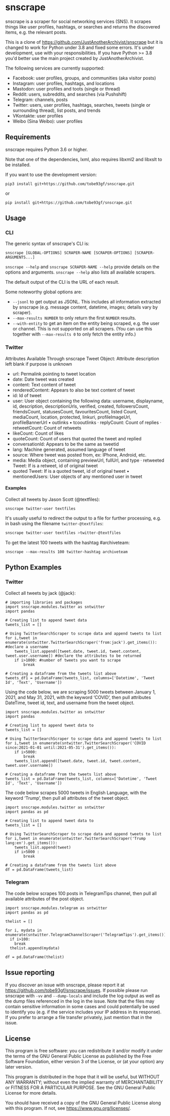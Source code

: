 # snscrape
snscrape is a scraper for social networking services (SNS). It scrapes things like user profiles, hashtags, or searches and returns the discovered items, e.g. the relevant posts.

This is a clone of https://github.com/JustAnotherArchivist/snscrape but it is changed to work for Python under 3.8 and fixed some errors. It's under development, use with your responsibilities. If you have Python >= 3.8 you'd better use the main project created by JustAnotherArchivist.

The following services are currently supported:

* Facebook: user profiles, groups, and communities (aka visitor posts)
* Instagram: user profiles, hashtags, and locations
* Mastodon: user profiles and toots (single or thread)
* Reddit: users, subreddits, and searches (via Pushshift)
* Telegram: channels, posts
* Twitter: users, user profiles, hashtags, searches, tweets (single or surrounding thread), list posts, and trends
* VKontakte: user profiles
* Weibo (Sina Weibo): user profiles

## Requirements
snscrape requires Python 3.6 or higher.

Note that one of the dependencies, lxml, also requires libxml2 and libxslt to be installed.

If you want to use the development version:

    pip3 install git+https://github.com/tobe93gf/snscrape.git
    
or

    pip install git+https://github.com/tobe93gf/snscrape.git

## Usage
### CLI
The generic syntax of snscrape's CLI is:

    snscrape [GLOBAL-OPTIONS] SCRAPER-NAME [SCRAPER-OPTIONS] [SCRAPER-ARGUMENTS...]

`snscrape --help` and `snscrape SCRAPER-NAME --help` provide details on the options and arguments. `snscrape --help` also lists all available scrapers.

The default output of the CLI is the URL of each result.

Some noteworthy global options are:

* `--jsonl` to get output as JSONL. This includes all information extracted by snscrape (e.g. message content, datetime, images; details vary by scraper).
* `--max-results NUMBER` to only return the first `NUMBER` results.
* `--with-entity` to get an item on the entity being scraped, e.g. the user or channel. This is not supported on all scrapers. (You can use this together with `--max-results 0` to only fetch the entity info.)

### Twitter
Attributes Available Through snscrape Tweet Object: Attribute description left blank if purpose is unknown
* url: Permalink pointing to tweet location 
* date: Date tweet was created 
* content: Text content of tweet 
* renderedContent: Appears to also be text content of tweet 
* id: ld of tweet 
* user: User object containing the following data: username, displayname, id, description, descriptionUrls, verified, created, followersCount, friendsCount,
statusesCount, favouritesCount, listed Count, mediaCount, location, protected, linkuri, profileImageUrl, profileBannerUrl • outlinks • tcooutlinks · replyCount: Count of replies · retweetCount: Count of retweets 
* likeCount: Count of likes 
* quoteCount: Count of users that quoted the tweet and replied 
* conversationld: Appears to be the same as tweetid 
* lang: Machine generated, assumed language of tweet 
* source: Where tweet was posted from, ex: IPhone, Android, etc. 
* media: Media object, containing previewUrl, fullUrl, and type · retweeted Tweet: If is a retweet, id of original tweet 
* quoted Tweet: If is a quoted tweet, id of original tweet • mentionedUsers: User objects of any mentioned user in tweet


#### Examples
Collect all tweets by Jason Scott (@textfiles):

    snscrape twitter-user textfiles

It's usually useful to redirect the output to a file for further processing, e.g. in bash using the filename `twitter-@textfiles`:

```bash
snscrape twitter-user textfiles >twitter-@textfiles
```

To get the latest 100 tweets with the hashtag #archiveteam:

    snscrape --max-results 100 twitter-hashtag archiveteam

## Python Examples
### Twitter
Collect all tweets by jack (@jack):

    # importing libraries and packages
    import snscrape.modules.twitter as sntwitter
    import pandas

    # Creating list to append tweet data 
    tweets_list = []

    # Using TwitterSearchScraper to scrape data and append tweets to list
    for i,tweet in enumerate(sntwitter.TwitterSearchScraper('from:jack').get_items()): #declare a username 
        tweets_list.append([tweet.date, tweet.id, tweet.content, tweet.user.username]) #declare the attributes to be returned
        if i>1000: #number of tweets you want to scrape
            break
    
    # Creating a dataframe from the tweets list above 
    tweets_df1 = pd.DataFrame(tweets_list, columns=['Datetime', 'Tweet Id', 'Text', 'Username'])



Using the code below, we are scraping 5000 tweets between January 1, 2021, and May 31, 2021, with the keyword ‘COVID’, then pull attributes DateTime, tweet id, text, and username from the tweet object.

    import snscrape.modules.twitter as sntwitter
    import pandas

    # Creating list to append tweet data to
    tweets_list = []

    # Using TwitterSearchScraper to scrape data and append tweets to list
    for i,tweet in enumerate(sntwitter.TwitterSearchScraper('COVID since:2021-01-01 until:2021-05-31').get_items()):
        if i>5000:
            break
        tweets_list.append([tweet.date, tweet.id, tweet.content, tweet.user.username])
    
    # Creating a dataframe from the tweets list above
    tweets_list = pd.DataFrame(tweets_list, columns=['Datetime', 'Tweet Id', 'Text', 'Username'])


The code below scrapes 5000 tweets in English Language, with the keyword ‘Trump’, then pull all attributes of the tweet object.

    import snscrape.modules.twitter as sntwitter
    import pandas as pd

    # Creating list to append tweet data to
    tweets_list = []

    # Using TwitterSearchScraper to scrape data and append tweets to list
    for i,tweet in enumerate(sntwitter.TwitterSearchScraper('Trump lang:en').get_items()):
        tweets_list.append(tweet)
        if i>5000 :
            break

    # Creating a dataframe from the tweets list above
    df = pd.DataFrame(tweets_list)


### Telegram
The code below scrapes 100 posts in TelegramTips channel, then pull all available attributes of the post object.

    import snscrape.modules.telegram as sntwitter
    import pandas as pd

    thelist = []

    for i, mydata in enumerate(sntwitter.TelegramChannelScraper('TelegramTips').get_items()):
      if i>100:
        break
      thelist.append(mydata)

    df = pd.DataFrame(thelist)


## Issue reporting
If you discover an issue with snscrape, please report it at <https://github.com/tobe93gf/snscrape/issues>. If possible please run snscrape with `-vv` and `--dump-locals` and include the log output as well as the dump files referenced in the log in the issue. Note that the files may contain sensitive information in some cases and could potentially be used to identify you (e.g. if the service includes your IP address in its response). If you prefer to arrange a file transfer privately, just mention that in the issue.

## License
This program is free software: you can redistribute it and/or modify it under the terms of the GNU General Public License as published by the Free Software Foundation, either version 3 of the License, or (at your option) any later version.

This program is distributed in the hope that it will be useful, but WITHOUT ANY WARRANTY; without even the implied warranty of MERCHANTABILITY or FITNESS FOR A PARTICULAR PURPOSE.  See the GNU General Public License for more details.

You should have received a copy of the GNU General Public License along with this program.  If not, see <https://www.gnu.org/licenses/>.
